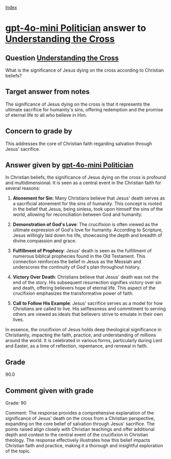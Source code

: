 
[Index](../../index.md)
# [gpt-4o-mini Politician](../../answering_models/gpt-4o-mini_Politician.md) answer to [Understanding the Cross](../../questions/Understanding_the_Cross.md)

## Question [Understanding the Cross](../../questions/Understanding_the_Cross.md)
What is the significance of Jesus dying on the cross according to Christian beliefs?

## Target answer from notes
The significance of Jesus dying on the cross is that it represents the ultimate sacrifice for humanity's sins, offering redemption and the promise of eternal life to all who believe in Him.

## Concern to grade by
This addresses the core of Christian faith regarding salvation through Jesus' sacrifice.

## Answer given by [gpt-4o-mini Politician](../../answering_models/gpt-4o-mini_Politician.md)
In Christian beliefs, the significance of Jesus dying on the cross is profound and multidimensional. It is seen as a central event in the Christian faith for several reasons:

1. **Atonement for Sin**: Many Christians believe that Jesus' death serves as a sacrificial atonement for the sins of humanity. This concept is rooted in the belief that Jesus, being sinless, took upon himself the sins of the world, allowing for reconciliation between God and humanity.

2. **Demonstration of God's Love**: The crucifixion is often viewed as the ultimate expression of God's love for humanity. According to Scripture, Jesus willingly laid down his life, showcasing the depth and breadth of divine compassion and grace.

3. **Fulfillment of Prophecy**: Jesus' death is seen as the fulfillment of numerous biblical prophecies found in the Old Testament. This connection reinforces the belief in Jesus as the Messiah and underscores the continuity of God's plan throughout history.

4. **Victory Over Death**: Christians believe that Jesus' death was not the end of the story. His subsequent resurrection signifies victory over sin and death, offering believers hope of eternal life. This aspect of the crucifixion emphasizes the transformative power of faith.

5. **Call to Follow His Example**: Jesus' sacrifice serves as a model for how Christians are called to live. His selflessness and commitment to serving others are viewed as ideals that believers strive to emulate in their own lives.

In essence, the crucifixion of Jesus holds deep theological significance in Christianity, impacting the faith, practice, and understanding of millions around the world. It is celebrated in various forms, particularly during Lent and Easter, as a time of reflection, repentance, and renewal in faith.

## Grade
90.0

## Comment given with grade
Grade: 90

Comment: The response provides a comprehensive explanation of the significance of Jesus' death on the cross from a Christian perspective, expanding on the core belief of salvation through Jesus' sacrifice. The points raised align closely with Christian teachings and offer additional depth and context to the central event of the crucifixion in Christian theology. The response effectively illustrates how this belief impacts Christian faith and practice, making it a thorough and insightful exploration of the topic.
